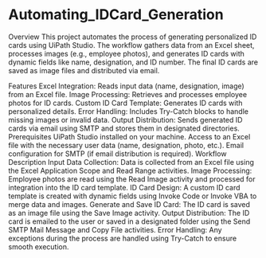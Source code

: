 # Automating_IDCard_Generation
Overview
This project automates the process of generating personalized ID cards using UiPath Studio. The workflow gathers data from an Excel sheet, processes images (e.g., employee photos), and generates ID cards with dynamic fields like name, designation, and ID number. The final ID cards are saved as image files and distributed via email.

Features
Excel Integration: Reads input data (name, designation, image) from an Excel file.
Image Processing: Retrieves and processes employee photos for ID cards.
Custom ID Card Template: Generates ID cards with personalized details.
Error Handling: Includes Try-Catch blocks to handle missing images or invalid data.
Output Distribution: Sends generated ID cards via email using SMTP and stores them in designated directories.
Prerequisites
UiPath Studio installed on your machine.
Access to an Excel file with the necessary user data (name, designation, photo, etc.).
Email configuration for SMTP (if email distribution is required).
Workflow Description
Input Data Collection: Data is collected from an Excel file using the Excel Application Scope and Read Range activities.
Image Processing: Employee photos are read using the Read Image activity and processed for integration into the ID card template.
ID Card Design: A custom ID card template is created with dynamic fields using Invoke Code or Invoke VBA to merge data and images.
Generate and Save ID Card: The ID card is saved as an image file using the Save Image activity.
Output Distribution: The ID card is emailed to the user or saved in a designated folder using the Send SMTP Mail Message and Copy File activities.
Error Handling: Any exceptions during the process are handled using Try-Catch to ensure smooth execution.
